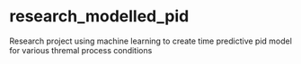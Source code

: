 # research_modelled_pid
Research project using machine learning to create time predictive pid model for various thremal process conditions
